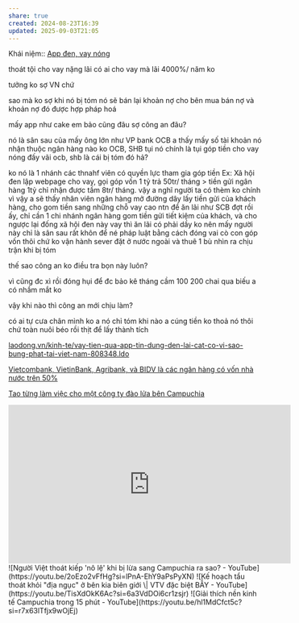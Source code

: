 ```yaml
---
share: true
created: 2024-08-23T16:39
updated: 2025-09-03T21:05
---
```

Khái niệm:: [App đen, vay nóng](../../../../../../%E2%9A%A1Hi%E1%BB%83u%20bi%E1%BA%BFt%20s%C3%A2u/%CE%9E%20Kh%C3%A1i%20ni%E1%BB%87m/Vay,%20n%E1%BB%A3/App%20%C4%91en,%20vay%20n%C3%B3ng.md)

thoát tội cho vay nặng lãi
có ai cho vay mà lãi 4000%/ năm ko

tưởng ko sợ VN chứ

sao mà ko sợ
khi nó bị tóm
nó sẽ bán lại khoản nợ cho bên mua bán nợ
và khoản nợ đó được hợp pháp hoá

mấy app như cake em bảo cũng đâu sợ công an đâu?

nó là sân sau của mấy ông lớn như VP bank
OCB
a thấy mấy số tài khoản nó nhận thuộc ngân hàng nào ko
OCB, SHB
tụi nó chính là tụi góp tiền cho vay nóng đấy
vãi
ocb, shb là cái bị tóm đó hả?

ko nó là 1 nhánh các thnahf viên có quyền lực tham gia góp tiền
Ex: Xã hội đen lập webpage cho vay, gọi góp vốn 1 tỷ trả 50tr/ tháng > tiền gửi ngân hàng 1tỷ chỉ nhận được tầm 8tr/ tháng. vậy a nghĩ người ta có thèm ko
chính vì vậy a sẽ thấy nhân viên ngân hàng mở đường dây lấy tiền gửi của khách hàng, cho gom tiền sang những chỗ vay cao ntn để ăn lãi
như SCB đợt rồi ấy, chỉ cần 1 chi nhánh ngân hàng gom tiền gửi tiết kiệm của khách, và cho ngược lại đống xã hội đen này vay thì ăn lãi có phải dầy ko
nên mấy người này chỉ là sân sau rất khôn để né pháp luật bằng cách đóng vai cò con góp vốn thôi chứ ko vận hành
sever đặt ở nước ngoài và thuê 1 bù nhìn ra chịu trận khi bị tóm

thế sao công an ko điều tra bọn này luôn?

vì cũng đc xì rồi
đóng hụi để đc bảo kê
tháng cầm 100 200 chai qua biếu a có nhắm mắt ko

vậy khi nào thì công an mới chịu làm?

có ai tự cưa chân mình ko a
nó chỉ tóm khi nào a cúng tiền ko thoả nó thôi
chứ toàn nuôi béo rồi thịt để lấy thành tích

[laodong.vn/kinh-te/vay-tien-qua-app-tin-dung-den-lai-cat-co-vi-sao-bung-phat-tai-viet-nam-808348.ldo](https://laodong.vn/kinh-te/vay-tien-qua-app-tin-dung-den-lai-cat-co-vi-sao-bung-phat-tai-viet-nam-808348.ldo)

[Vietcombank, VietinBank, Agribank, và BIDV là các ngân hàng có vốn nhà nước trên 50%](../Ng%C3%A2n%20h%C3%A0ng/Ng%C3%A2n%20h%C3%A0ng%20c%E1%BB%A5%20th%E1%BB%83/Vietcombank,%20VietinBank,%20Agribank,%20v%C3%A0%20BIDV%20l%C3%A0%20c%C3%A1c%20ng%C3%A2n%20h%C3%A0ng%20c%C3%B3%20v%E1%BB%91n%20nh%C3%A0%20n%C6%B0%E1%BB%9Bc%20tr%C3%AAn%2050%25.md)

[Tao từng làm việc cho một công ty đào lửa bên Campuchia](https://www.reddit.com/r/TroChuyenLinhTinh/comments/1mjedr1/tao_từng_làm_việc_cho_một_công_ty_đào_lửa_bên%2f)
<iframe width="560" height="315" src="https://www.youtube.com/embed/JW9AMuUAsRg?si=o93PPSU6qcaHOsXD" title="YouTube video player" frameborder="0" allow="accelerometer; autoplay; clipboard-write; encrypted-media; gyroscope; picture-in-picture; web-share" referrerpolicy="strict-origin-when-cross-origin" allowfullscreen></iframe>
![Người Việt thoát kiếp 'nô lệ' khi bị lừa sang Campuchia ra sao? - YouTube](https://youtu.be/2oEzo2vFfHg?si=lPnA-EhY9aPsPyXN)
![Kế hoạch tẩu thoát khỏi "địa ngục" ở bên kia biên giới \| VTV đặc biệt BẪY - YouTube](https://youtu.be/TisXdOkK6Ac?si=6a3VdDOi6cr1zsjr)
![Giải thích nền kinh tế Campuchia trong 15 phút - YouTube](https://youtu.be/hl1MdCfct5c?si=r7x63lTfjx9wOjEj)

